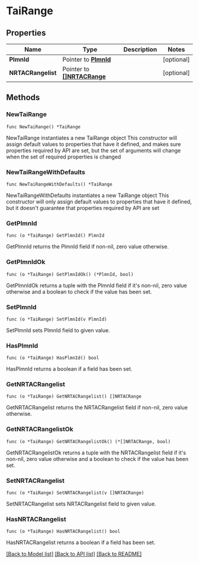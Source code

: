 # TaiRange

## Properties

Name | Type | Description | Notes
------------ | ------------- | ------------- | -------------
**PlmnId** | Pointer to [**PlmnId**](PlmnId.md) |  | [optional] 
**NRTACRangelist** | Pointer to [**[]NRTACRange**](NRTACRange.md) |  | [optional] 

## Methods

### NewTaiRange

`func NewTaiRange() *TaiRange`

NewTaiRange instantiates a new TaiRange object
This constructor will assign default values to properties that have it defined,
and makes sure properties required by API are set, but the set of arguments
will change when the set of required properties is changed

### NewTaiRangeWithDefaults

`func NewTaiRangeWithDefaults() *TaiRange`

NewTaiRangeWithDefaults instantiates a new TaiRange object
This constructor will only assign default values to properties that have it defined,
but it doesn't guarantee that properties required by API are set

### GetPlmnId

`func (o *TaiRange) GetPlmnId() PlmnId`

GetPlmnId returns the PlmnId field if non-nil, zero value otherwise.

### GetPlmnIdOk

`func (o *TaiRange) GetPlmnIdOk() (*PlmnId, bool)`

GetPlmnIdOk returns a tuple with the PlmnId field if it's non-nil, zero value otherwise
and a boolean to check if the value has been set.

### SetPlmnId

`func (o *TaiRange) SetPlmnId(v PlmnId)`

SetPlmnId sets PlmnId field to given value.

### HasPlmnId

`func (o *TaiRange) HasPlmnId() bool`

HasPlmnId returns a boolean if a field has been set.

### GetNRTACRangelist

`func (o *TaiRange) GetNRTACRangelist() []NRTACRange`

GetNRTACRangelist returns the NRTACRangelist field if non-nil, zero value otherwise.

### GetNRTACRangelistOk

`func (o *TaiRange) GetNRTACRangelistOk() (*[]NRTACRange, bool)`

GetNRTACRangelistOk returns a tuple with the NRTACRangelist field if it's non-nil, zero value otherwise
and a boolean to check if the value has been set.

### SetNRTACRangelist

`func (o *TaiRange) SetNRTACRangelist(v []NRTACRange)`

SetNRTACRangelist sets NRTACRangelist field to given value.

### HasNRTACRangelist

`func (o *TaiRange) HasNRTACRangelist() bool`

HasNRTACRangelist returns a boolean if a field has been set.


[[Back to Model list]](../README.md#documentation-for-models) [[Back to API list]](../README.md#documentation-for-api-endpoints) [[Back to README]](../README.md)


